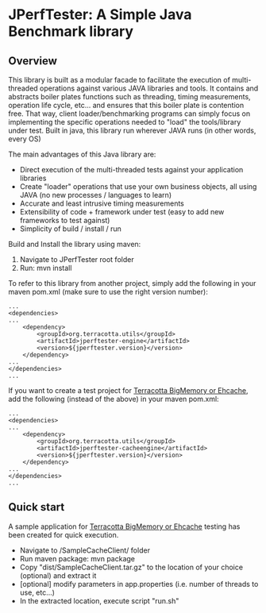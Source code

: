 JPerfTester: A Simple Java Benchmark library
=============================================

Overview
---------------------------------------------

This library is built as a modular facade to facilitate the execution of multi-threaded operations against various JAVA libraries and tools.
It contains and abstracts boiler plates functions such as threading, timing measurements, operation life cycle, etc... and ensures that this boiler plate is contention free.
That way, client loader/benchmarking programs can simply focus on implementing the specific operations needed to "load" the tools/library under test.
Built in java, this library run wherever JAVA runs (in other words, every OS)

The main advantages of this Java library are:
 - Direct execution of the multi-threaded tests against your application libraries
 - Create "loader" operations that use your own business objects, all using JAVA (no new processes / languages to learn)
 - Accurate and least intrusive timing measurements
 - Extensibility of code + framework under test (easy to add new frameworks to test against)
 - Simplicity of build / install / run
 
Build and Install the library using maven:
 1. Navigate to JPerfTester root folder
 2. Run: mvn install
 
To refer to this library from another project, simply add the following in your maven pom.xml (make sure to use the right version number):

	...
	<dependencies>
	...
		<dependency>
			<groupId>org.terracotta.utils</groupId>
			<artifactId>jperftester-engine</artifactId>
			<version>${jperftester.version}</version>
		</dependency>
	...
	</dependencies>
	...

If you want to create a test project for [Terracotta BigMemory or Ehcache](http://terracotta.org/), add the following (instead of the above) in your maven pom.xml:

	...
	<dependencies>
	...
		<dependency>
			<groupId>org.terracotta.utils</groupId>
			<artifactId>jperftester-cacheengine</artifactId>
			<version>${jperftester.version}</version>
		</dependency>
	...
	</dependencies>
	...

Quick start
---------------------------------------------

A sample application for [Terracotta BigMemory or Ehcache](http://terracotta.org/) testing has been created for quick execution.

 - Navigate to <JPerfTester-ROOT>/SampleCacheClient/ folder
 - Run maven package: mvn package
 - Copy "dist/SampleCacheClient.tar.gz" to the location of your choice (optional) and extract it
 - [optional] modify parameters in app.properties (i.e. number of threads to use, etc...)
 - In the extracted location, execute script "run.sh"